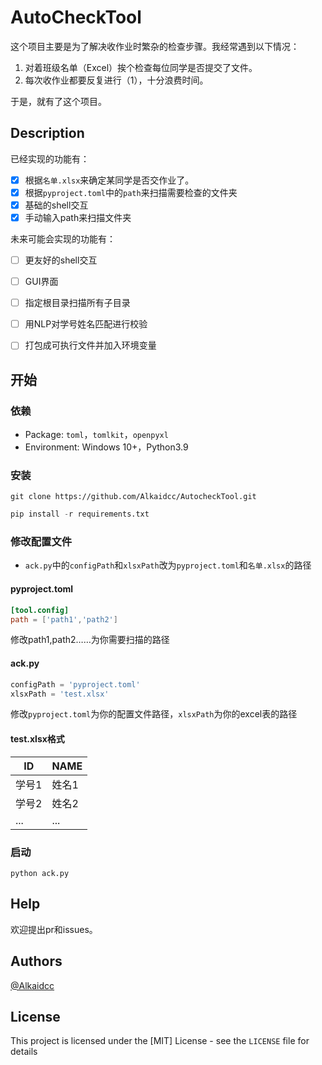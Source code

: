 # AutoCheckTool

这个项目主要是为了解决收作业时繁杂的检查步骤。我经常遇到以下情况：

1. 对着班级名单（Excel）挨个检查每位同学是否提交了文件。
2. 每次收作业都要反复进行（1），十分浪费时间。

于是，就有了这个项目。

## Description

已经实现的功能有：

- [x] 根据`名单.xlsx`来确定某同学是否交作业了。
- [x] 根据`pyproject.toml`中的`path`来扫描需要检查的文件夹
- [x] 基础的shell交互
- [x] 手动输入path来扫描文件夹

未来可能会实现的功能有：

- [ ] 更友好的shell交互
- [ ] GUI界面
- [ ] 指定根目录扫描所有子目录
- [ ] 用NLP对学号姓名匹配进行校验
- [ ] 打包成可执行文件并加入环境变量



## 开始

### 依赖

* Package: `toml`，`tomlkit`，`openpyxl`
* Environment: Windows 10+，Python3.9

### 安装

```shell
git clone https://github.com/Alkaidcc/AutocheckTool.git
```

```python
pip install -r requirements.txt
```

### 修改配置文件

- `ack.py`中的`configPath`和`xlsxPath`改为`pyproject.toml`和`名单.xlsx`的路径

#### pyproject.toml

```toml
[tool.config]
path = ['path1','path2']
```

修改path1,path2……为你需要扫描的路径

#### ack.py

```python
configPath = 'pyproject.toml'
xlsxPath = 'test.xlsx'
```

修改`pyproject.toml`为你的配置文件路径，`xlsxPath`为你的excel表的路径

#### test.xlsx格式

| ID    | NAME  |
| ----- | ----- |
| 学号1 | 姓名1 |
| 学号2 | 姓名2 |
| ...   | ...   |

### 启动

```shell
python ack.py
```

## Help

欢迎提出pr和issues。

## Authors

[@Alkaidcc](https://github.com/Alkaidcc)

## License

This project is licensed under the [MIT] License - see the `LICENSE` file for details
